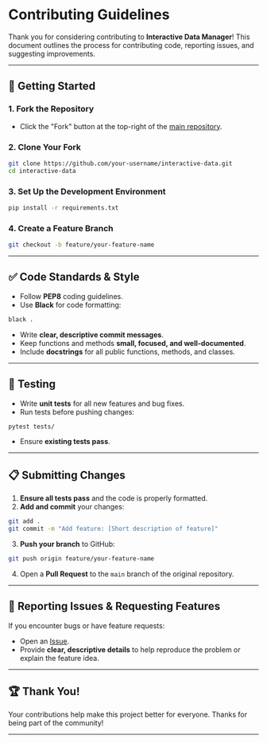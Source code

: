 # Contributing Guidelines

Thank you for considering contributing to **Interactive Data Manager**! This document outlines the process for contributing code, reporting issues, and suggesting improvements.

---

## 🚀 Getting Started

### 1. Fork the Repository

- Click the "Fork" button at the top-right of the [main repository](https://github.com/your-username/interactive-data).

### 2. Clone Your Fork

```bash
git clone https://github.com/your-username/interactive-data.git
cd interactive-data
```

### 3. Set Up the Development Environment

```bash
pip install -r requirements.txt
```

### 4. Create a Feature Branch

```bash
git checkout -b feature/your-feature-name
```

---

## ✅ Code Standards & Style

- Follow **PEP8** coding guidelines.
- Use **Black** for code formatting:

```bash
black .
```

- Write **clear, descriptive commit messages**.
- Keep functions and methods **small, focused, and well-documented**.
- Include **docstrings** for all public functions, methods, and classes.

---

## 🧪 Testing

- Write **unit tests** for all new features and bug fixes.
- Run tests before pushing changes:

```bash
pytest tests/
```

- Ensure **existing tests pass**.

---

## 📋 Submitting Changes

1. **Ensure all tests pass** and the code is properly formatted.
2. **Add and commit** your changes:

```bash
git add .
git commit -m "Add feature: [Short description of feature]"
```

3. **Push your branch** to GitHub:

```bash
git push origin feature/your-feature-name
```

4. Open a **Pull Request** to the `main` branch of the original repository.

---

## 🐛 Reporting Issues & Requesting Features

If you encounter bugs or have feature requests:

- Open an [Issue](https://github.com/your-username/interactive-data/issues).
- Provide **clear, descriptive details** to help reproduce the problem or explain the feature idea.

---

## 🏆 Thank You!

Your contributions help make this project better for everyone. Thanks for being part of the community!

---
